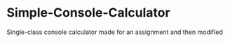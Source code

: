 # Simple-Console-Calculator
Single-class console calculator made for an assignment and then modified
